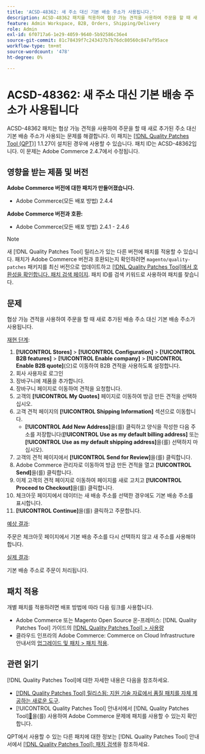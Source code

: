 ```yaml
---
title: 'ACSD-48362: 새 주소 대신 기본 배송 주소가 사용됩니다.'
description: ACSD-48362 패치를 적용하여 협상 가능 견적을 사용하여 주문을 할 때 새 주소 대신 기본 배송 주소가 사용되는 Adobe Commerce 문제를 해결합니다.
feature: Admin Workspace, B2B, Orders, Shipping/Delivery
role: Admin
exl-id: 6f0717a6-1e29-4059-9640-5b92586c36e4
source-git-commit: 81c78439f7c243437b7b76dc80560c847af95ace
workflow-type: tm+mt
source-wordcount: '478'
ht-degree: 0%

---
```


# ACSD-48362: 새 주소 대신 기본 배송 주소가 사용됩니다

ACSD-48362 패치는 협상 가능 견적을 사용하여 주문을 할 때 새로 추가된 주소 대신 기본 배송 주소가 사용되는 문제를 해결합니다. 이 패치는 [[!DNL Quality Patches Tool (QPT)]](https://experienceleague.adobe.com/ko/docs/commerce-knowledge-base/kb/announcements/commerce-announcements/magento-quality-patches-released-new-tool-to-self-serve-quality-patches) 1.1.27이 설치된 경우에 사용할 수 있습니다. 패치 ID는 ACSD-48362입니다. 이 문제는 Adobe Commerce 2.4.7에서 수정됩니다.

## 영향을 받는 제품 및 버전

**Adobe Commerce 버전에 대한 패치가 만들어졌습니다.**

* Adobe Commerce(모든 배포 방법) 2.4.4

**Adobe Commerce 버전과 호환:**

* Adobe Commerce(모든 배포 방법) 2.4.1 - 2.4.6

>[!NOTE]
>
>새 [!DNL Quality Patches Tool] 릴리스가 있는 다른 버전에 패치를 적용할 수 있습니다. 패치가 Adobe Commerce 버전과 호환되는지 확인하려면 `magento/quality-patches` 패키지를 최신 버전으로 업데이트하고 [[!DNL Quality Patches Tool]에서 호환성을 확인합니다. 패치 검색 페이지](https://experienceleague.adobe.com/tools/commerce-quality-patches/index.html?lang=ko). 패치 ID를 검색 키워드로 사용하여 패치를 찾습니다.

## 문제

협상 가능 견적을 사용하여 주문을 할 때 새로 추가된 배송 주소 대신 기본 배송 주소가 사용됩니다.

<u>재현 단계</u>:

1. **[!UICONTROL Stores]** > **[!UICONTROL Configuration]** > **[!UICONTROL B2B features]** > **[!UICONTROL Enable company]** > **[!UICONTROL Enable B2B quote]**(으)로 이동하여 B2B 견적을 사용하도록 설정합니다.
1. 회사 사용자로 로그인
1. 장바구니에 제품을 추가합니다.
1. 장바구니 페이지로 이동하여 견적을 요청합니다.
1. 고객의 **[!UICONTROL My Quotes]** 페이지로 이동하여 방금 만든 견적을 선택하십시오.
1. 고객 견적 페이지의 **[!UICONTROL Shipping Information]** 섹션으로 이동합니다.
   * **[!UICONTROL Add New Address]**&#x200B;을(를) 클릭하고 양식을 작성한 다음 주소를 저장합니다(**[!UICONTROL Use as my default billing address]** 또는 **[!UICONTROL Use as my default shipping address]**&#x200B;을(를) 선택하지 마십시오).
1. 고객의 견적 페이지에서 **[!UICONTROL Send for Review]**&#x200B;을(를) 클릭합니다.
1. Adobe Commerce 관리자로 이동하여 방금 만든 견적을 열고 **[!UICONTROL Send]**&#x200B;을(를) 클릭합니다.
1. 이제 고객의 견적 페이지로 이동하여 페이지를 새로 고치고 **[!UICONTROL Proceed to Checkout]**&#x200B;을(를) 클릭합니다.
1. 체크아웃 페이지에서 데이터는 새 배송 주소를 선택한 경우에도 기본 배송 주소를 표시합니다.
1. **[!UICONTROL Continue]**&#x200B;을(를) 클릭하고 주문합니다.

<u>예상 결과</u>:

주문은 체크아웃 페이지에서 기본 배송 주소를 다시 선택하지 않고 새 주소를 사용해야 합니다.

<u>실제 결과</u>:

기본 배송 주소로 주문이 처리됩니다.

## 패치 적용

개별 패치를 적용하려면 배포 방법에 따라 다음 링크를 사용합니다.

* Adobe Commerce 또는 Magento Open Source 온-프레미스: [!DNL Quality Patches Tool] 가이드의 [[!DNL Quality Patches Tool] > 사용량](/help/tools/quality-patches-tool/usage.md)
* 클라우드 인프라의 Adobe Commerce: Commerce on Cloud Infrastructure 안내서의 [업그레이드 및 패치 > 패치 적용](https://experienceleague.adobe.com/docs/commerce-cloud-service/user-guide/develop/upgrade/apply-patches.html?lang=ko). 

## 관련 읽기

[!DNL Quality Patches Tool]에 대한 자세한 내용은 다음을 참조하세요.

* [[!DNL Quality Patches Tool] 릴리스됨: 지원 기술 자료에서 품질 패치를 자체 제공하는 새로운 도구](https://experienceleague.adobe.com/ko/docs/commerce-knowledge-base/kb/announcements/commerce-announcements/magento-quality-patches-released-new-tool-to-self-serve-quality-patches).
* [!UICONTROL Quality Patches Tool] 안내서에서  [!DNL Quality Patches Tool][&#128279;](/help/tools/quality-patches-tool/patches-available-in-qpt/check-patch-for-magento-issue-with-magento-quality-patches.md)을(를) 사용하여 Adobe Commerce 문제에 패치를 사용할 수 있는지 확인합니다.


QPT에서 사용할 수 있는 다른 패치에 대한 정보는 [!DNL Quality Patches Tool] 안내서에서 [[!DNL Quality Patches Tool]: 패치 검색](https://experienceleague.adobe.com/tools/commerce-quality-patches/index.html?lang=ko)을 참조하세요.
